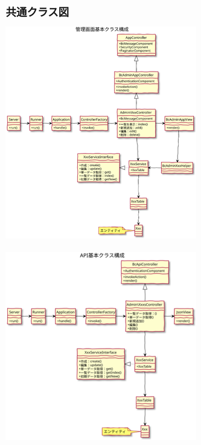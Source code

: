 # 共通クラス図

![クラス図：管理画面基本クラス構成](../../svg/class/baser-core/basic_manage.svg)

　
![クラス図：API基本クラス構成](../../svg/class/baser-core/basic_api.svg)
